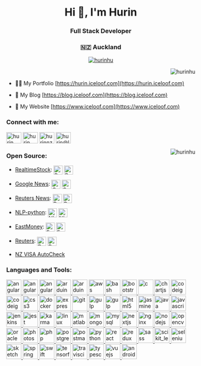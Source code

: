 <h1 align="center">Hi 👋, I'm Hurin</h1>
<h3 align="center">Full Stack Developer</h3>
<h3 align="center">🇳🇿 Auckland</h3>

<p align="center"> <a href="https://github.com/ryo-ma/github-profile-trophy"><img src="https://github-profile-trophy.vercel.app/?username=hurinhu" alt="hurinhu" /></a> </p>

<p>&nbsp;<img align="right" src="https://github-readme-stats.vercel.app/api?username=hurinhu&show_icons=true&theme=tokyonight&show_icons=true&count_private=true&locale=en" alt="hurinhu" /></p>

- 👨‍💻 My Portfolio [https://hurin.iceloof.com](https://hurin.iceloof.com)

- 📝 My Blog [https://blog.iceloof.com](https://blog.iceloof.com)

- 🔗 My Website [https://www.iceloof.com](https://www.iceloof.com)

<h3 align="left">Connect with me:</h3>
<p align="left">
  <a href="https://linkedin.com/in/hurin" target="blank"><img align="center" src="https://cdn.jsdelivr.net/npm/simple-icons@3.0.1/icons/linkedin.svg" alt="hurin" height="30" width="40" /></a>
<a href="https://fb.com/hurin" target="blank"><img align="center" src="https://cdn.jsdelivr.net/npm/simple-icons@3.0.1/icons/facebook.svg" alt="hurin" height="30" width="40" /></a>
<a href="https://instagram.com/hurinnz" target="blank"><img align="center" src="https://cdn.jsdelivr.net/npm/simple-icons@3.0.1/icons/instagram.svg" alt="hurinnz" height="30" width="40" /></a>
<a href="mailto:hurin@live.ca" target="blank"><img align="center" src="https://cdn.jsdelivr.net/npm/simple-icons@3.0.1/icons/mail-dot-ru.svg" alt="hurin@live.ca" height="30" width="40" /></a> 
</p>

<p><img align="right" src="https://github-readme-stats.vercel.app/api/top-langs/?username=hurinhu&langs_count=6&show_icons=true&count_private=true" alt="hurinhu" /></p>

<h3 align="left">Open Source:</h3>
<p align="left">
  
  - <a href="https://github.com/Iceloof/RealtimeStock" target="_blank">RealtimeStock</a>:  <a href="https://pypi.org/project/RealtimeStock/" target="blank"><img align="center" src="https://img.shields.io/pypi/v/RealtimeStock" alt="RealtimeStock" height="24" /></a> <a href="https://pypistats.org/packages/realtimestock" target="blank"><img align="center" src="https://img.shields.io/pypi/dm/RealtimeStock" alt="RealtimeStock" height="24" /></a>
  
  - <a href="https://github.com/Iceloof/GoogleNews" target="_blank">Google News</a>:  <a href="https://pypi.org/project/GoogleNews/" target="blank"><img align="center" src="https://img.shields.io/pypi/v/GoogleNews" alt="GoogleNews" height="24" /></a> <a href="https://pypistats.org/packages/googlenews" target="blank"><img align="center" src="https://img.shields.io/pypi/dm/GoogleNews" alt="GoogleNews" height="24" /></a>
  
  - <a href="https://github.com/Iceloof/ReutersNews" target="_blank">Reuters News</a>:  <a href="https://pypi.org/project/ReutersNews/" target="blank"><img align="center" src="https://img.shields.io/pypi/v/ReutersNews" alt="ReutersNews" height="24" /></a> <a href="https://pypistats.org/packages/reutersnews" target="blank"><img align="center" src="https://img.shields.io/pypi/dm/ReutersNews" alt="ReutersNews" height="24" /></a>
    
  - <a href="https://github.com/Iceloof/NLP-python" target="_blank">NLP-python</a>:  <a href="https://pypi.org/project/NLP-python/" target="blank"><img align="center" src="https://img.shields.io/pypi/v/NLP-python" alt="NLP-python" height="24" /></a> <a href="https://pypistats.org/packages/nlp-python" target="blank"><img align="center" src="https://img.shields.io/pypi/dm/NLP-python" alt="NLP-python" height="24" /></a>
  
  - <a href="https://github.com/Iceloof/EastMoney" target="_blank">EastMoney</a>:  <a href="https://pypi.org/project/EastMoney/" target="blank"><img align="center" src="https://img.shields.io/pypi/v/EastMoney" alt="EastMoney" height="24" /></a> <a href="https://pypistats.org/packages/eastmoney" target="blank"><img align="center" src="https://img.shields.io/pypi/dm/EastMoney" alt="EastMoney" height="24" /></a>
  
  - <a href="https://github.com/Iceloof/Reuters" target="_blank">Reuters</a>:  <a href="https://pypi.org/project/Reuters/" target="blank"><img align="center" src="https://img.shields.io/pypi/v/Reuters" alt="Reuters" height="24" /></a> <a href="https://pypistats.org/packages/reuters" target="blank"><img align="center" src="https://img.shields.io/pypi/dm/Reuters" alt="Reuters" height="24" /></a>
  
  - <a href="https://chrome.google.com/webstore/detail/nz-visa-autocheck/dfgedppkjbfhajiimempjjbhcgnhjdgb?hl=en-GB" target="_blank">NZ VISA AutoCheck</a>
  
</p>

<h3 align="left">Languages and Tools:</h3>
<p align="left"> <a href="https://angular.io" target="_blank"> <img src="https://devicons.github.io/devicon/devicon.git/icons/angularjs/angularjs-original.svg" alt="angularjs" width="40" height="40"/> </a> <a href="https://tomcat.apache.org" target="_blank"> <img src="https://devicons.github.io/devicon/devicon.git/icons/tomcat/tomcat-original-wordmark.svg" alt="angularjs" width="40" height="40"/> </a> <a href="https://www.apache.org" target="_blank"> <img src="https://devicons.github.io/devicon/devicon.git/icons/apache/apache-original-wordmark.svg" alt="angularjs" width="40" height="40"/> </a><a href="https://www.github.com/" target="_blank"> <img src="https://devicons.github.io/devicon/devicon.git/icons/github/github-original-wordmark.svg" alt="arduino" width="40" height="40"/> </a><a href="https://www.arduino.cc/" target="_blank"> <img src="https://cdn.worldvectorlogo.com/logos/arduino-1.svg" alt="arduino" width="40" height="40"/> </a> <a href="https://aws.amazon.com" target="_blank"> <img src="https://devicons.github.io/devicon/devicon.git/icons/amazonwebservices/amazonwebservices-original-wordmark.svg" alt="aws" width="40" height="40"/> </a> <a href="https://www.gnu.org/software/bash/" target="_blank"> <img src="https://www.vectorlogo.zone/logos/gnu_bash/gnu_bash-icon.svg" alt="bash" width="40" height="40"/> </a> <a href="https://getbootstrap.com" target="_blank"> <img src="https://devicons.github.io/devicon/devicon.git/icons/bootstrap/bootstrap-plain.svg" alt="bootstrap" width="40" height="40"/> </a> <a href="https://www.cprogramming.com/" target="_blank"> <img src="https://devicons.github.io/devicon/devicon.git/icons/c/c-original.svg" alt="c" width="40" height="40"/> </a> <a href="https://www.chartjs.org" target="_blank"> <img src="https://www.chartjs.org/media/logo-title.svg" alt="chartjs" width="40" height="40"/> </a> <a href="https://codeigniter.com" target="_blank"> <img src="https://cdn.worldvectorlogo.com/logos/codeigniter.svg" alt="codeigniter" width="40" height="40"/> </a> <a href="https://wordpress.com" target="_blank"> <img src="https://devicons.github.io/devicon/devicon.git/icons/wordpress/wordpress-original.svg" alt="codeigniter" width="40" height="40"/> </a> <a href="https://www.w3schools.com/css/" target="_blank"> <img src="https://devicons.github.io/devicon/devicon.git/icons/css3/css3-original-wordmark.svg" alt="css3" width="40" height="40"/> </a> <a href="https://www.docker.com/" target="_blank"> <img src="https://devicons.github.io/devicon/devicon.git/icons/docker/docker-original-wordmark.svg" alt="docker" width="40" height="40"/> </a> <a href="https://expressjs.com" target="_blank"> <img src="https://devicons.github.io/devicon/devicon.git/icons/express/express-original-wordmark.svg" alt="express" width="40" height="40"/> </a> <a href="https://git-scm.com/" target="_blank"> <img src="https://www.vectorlogo.zone/logos/git-scm/git-scm-icon.svg" alt="git" width="40" height="40"/> </a> <a href="https://gulpjs.com" target="_blank"> <img src="https://devicons.github.io/devicon/devicon.git/icons/gulp/gulp-plain.svg" alt="gulp" width="40" height="40"/> </a> <a href="https://gulpjs.com" target="_blank"> <img src="https://devicons.github.io/devicon/devicon.git/icons/gradle/gradle-plain-wordmark.svg" alt="gulp" width="40" height="40"/> </a> <a href="https://www.w3.org/html/" target="_blank"> <img src="https://devicons.github.io/devicon/devicon.git/icons/html5/html5-original-wordmark.svg" alt="html5" width="40" height="40"/> </a> <a href="https://jasmine.github.io/" target="_blank"> <img src="https://www.vectorlogo.zone/logos/jasmine/jasmine-icon.svg" alt="jasmine" width="40" height="40"/> </a> <a href="https://www.java.com" target="_blank"> <img src="https://devicons.github.io/devicon/devicon.git/icons/java/java-original-wordmark.svg" alt="java" width="40" height="40"/> </a> <a href="https://developer.mozilla.org/en-US/docs/Web/JavaScript" target="_blank"> <img src="https://devicons.github.io/devicon/devicon.git/icons/javascript/javascript-original.svg" alt="javascript" width="40" height="40"/> </a> <a href="https://www.jenkins.io" target="_blank"> <img src="https://www.vectorlogo.zone/logos/jenkins/jenkins-icon.svg" alt="jenkins" width="40" height="40"/> </a> <a href="https://jestjs.io" target="_blank"> <img src="https://www.vectorlogo.zone/logos/jestjsio/jestjsio-icon.svg" alt="jest" width="40" height="40"/> </a> <a href="https://karma-runner.github.io/latest/index.html" target="_blank"> <img src="https://raw.githubusercontent.com/detain/svg-logos/780f25886640cef088af994181646db2f6b1a3f8/svg/karma.svg" alt="karma" width="40" height="40"/> </a> <a href="https://www.linux.org/" target="_blank"> <img src="https://devicons.github.io/devicon/devicon.git/icons/linux/linux-original.svg" alt="linux" width="40" height="40"/> </a> <a href="https://www.mathworks.com/" target="_blank"> <img src="https://raw.githubusercontent.com/simple-icons/simple-icons/master/icons/mathworks.svg" alt="matlab" width="40" height="40"/> </a> <a href="https://www.mongodb.com/" target="_blank"> <img src="https://devicons.github.io/devicon/devicon.git/icons/mongodb/mongodb-original-wordmark.svg" alt="mongodb" width="40" height="40"/> </a> <a href="https://www.mysql.com/" target="_blank"> <img src="https://devicons.github.io/devicon/devicon.git/icons/mysql/mysql-original-wordmark.svg" alt="mysql" width="40" height="40"/> </a> <a href="https://nextjs.org/" target="_blank"> <img src="https://cdn.worldvectorlogo.com/logos/nextjs-3.svg" alt="nextjs" width="40" height="40"/> </a> <a href="https://www.nginx.com" target="_blank"> <img src="https://devicons.github.io/devicon/devicon.git/icons/nginx/nginx-original.svg" alt="nginx" width="40" height="40"/> </a> <a href="https://nodejs.org" target="_blank"> <img src="https://devicons.github.io/devicon/devicon.git/icons/nodejs/nodejs-original-wordmark.svg" alt="nodejs" width="40" height="40"/> </a> <a href="https://opencv.org/" target="_blank"> <img src="https://www.vectorlogo.zone/logos/opencv/opencv-icon.svg" alt="opencv" width="40" height="40"/> </a> <a href="https://www.oracle.com/" target="_blank"> <img src="https://devicons.github.io/devicon/devicon.git/icons/oracle/oracle-original.svg" alt="oracle" width="40" height="40"/> </a> <a href="https://www.photoshop.com/en" target="_blank"> <img src="https://devicons.github.io/devicon/devicon.git/icons/photoshop/photoshop-plain.svg" alt="photoshop" width="40" height="40"/> </a> <a href="https://www.php.net" target="_blank"> <img src="https://devicons.github.io/devicon/devicon.git/icons/php/php-original.svg" alt="php" width="40" height="40"/> </a> <a href="https://www.postgresql.org" target="_blank"> <img src="https://devicons.github.io/devicon/devicon.git/icons/postgresql/postgresql-original-wordmark.svg" alt="postgresql" width="40" height="40"/> </a> <a href="https://postman.com" target="_blank"> <img src="https://www.vectorlogo.zone/logos/getpostman/getpostman-icon.svg" alt="postman" width="40" height="40"/> </a> <a href="https://www.python.org" target="_blank"> <img src="https://devicons.github.io/devicon/devicon.git/icons/python/python-original.svg" alt="python" width="40" height="40"/> </a> <a href="https://reactjs.org/" target="_blank"> <img src="https://devicons.github.io/devicon/devicon.git/icons/react/react-original-wordmark.svg" alt="react" width="40" height="40"/> </a> <a href="https://redux.js.org" target="_blank"> <img src="https://devicons.github.io/devicon/devicon.git/icons/redux/redux-original.svg" alt="redux" width="40" height="40"/> </a> <a href="https://sass-lang.com" target="_blank"> <img src="https://devicons.github.io/devicon/devicon.git/icons/sass/sass-original.svg" alt="sass" width="40" height="40"/> </a> <a href="https://scikit-learn.org/" target="_blank"> <img src="https://upload.wikimedia.org/wikipedia/commons/0/05/Scikit_learn_logo_small.svg" alt="scikit_learn" width="40" height="40"/> </a> <a href="https://www.selenium.dev" target="_blank"> <img src="https://raw.githubusercontent.com/detain/svg-logos/780f25886640cef088af994181646db2f6b1a3f8/svg/selenium-logo.svg" alt="selenium" width="40" height="40"/> </a> <a href="https://www.sketch.com/" target="_blank"> <img src="https://www.vectorlogo.zone/logos/sketchapp/sketchapp-icon.svg" alt="sketch" width="40" height="40"/> </a> <a href="https://spring.io/" target="_blank"> <img src="https://www.vectorlogo.zone/logos/springio/springio-icon.svg" alt="spring" width="40" height="40"/> </a> <a href="https://developer.apple.com/swift/" target="_blank"> <img src="https://devicons.github.io/devicon/devicon.git/icons/swift/swift-original-wordmark.svg" alt="swift" width="40" height="40"/> </a> <a href="https://www.tensorflow.org" target="_blank"> <img src="https://www.vectorlogo.zone/logos/tensorflow/tensorflow-icon.svg" alt="tensorflow" width="40" height="40"/> </a> <a href="https://travis-ci.org" target="_blank"> <img src="https://www.vectorlogo.zone/logos/travis-ci/travis-ci-icon.svg" alt="travisci" width="40" height="40"/> </a> <a href="https://www.typescriptlang.org/" target="_blank"> <img src="https://devicons.github.io/devicon/devicon.git/icons/typescript/typescript-original.svg" alt="typescript" width="40" height="40"/> </a> <a href="https://vuejs.org/" target="_blank"> <img src="https://devicons.github.io/devicon/devicon.git/icons/vuejs/vuejs-original-wordmark.svg" alt="vuejs" width="40" height="40"/> </a><a href="https://developer.android.com" target="_blank"> <img src="https://devicons.github.io/devicon/devicon.git/icons/android/android-original-wordmark.svg" alt="android" width="40" height="40"/> </a> </p>



<!--
**HurinHu/HurinHu** is a ✨ _special_ ✨ repository because its `README.md` (this file) appears on your GitHub profile.

Here are some ideas to get you started:

- 🔭 I’m currently working on ...
- 🌱 I’m currently learning ...
- 👯 I’m looking to collaborate on ...
- 🤔 I’m looking for help with ...
- 💬 Ask me about ...
- 📫 How to reach me: ...
- 😄 Pronouns: ...
- ⚡ Fun fact: ...
-->
